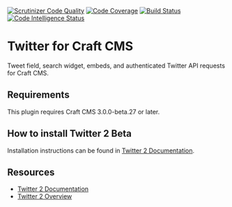 [![Scrutinizer Code Quality](https://scrutinizer-ci.com/g/dukt/twitter/badges/quality-score.png?b=v2)](https://scrutinizer-ci.com/g/dukt/twitter/?branch=v2) [![Code Coverage](https://scrutinizer-ci.com/g/dukt/twitter/badges/coverage.png?b=v2)](https://scrutinizer-ci.com/g/dukt/twitter/?branch=v2) [![Build Status](https://scrutinizer-ci.com/g/dukt/twitter/badges/build.png?b=v2)](https://scrutinizer-ci.com/g/dukt/twitter/build-status/v2) [![Code Intelligence Status](https://scrutinizer-ci.com/g/dukt/twitter/badges/code-intelligence.svg?b=v2)](https://scrutinizer-ci.com/code-intelligence)

# Twitter for Craft CMS

Tweet field, search widget, embeds, and authenticated Twitter API requests for Craft CMS.

## Requirements

This plugin requires Craft CMS 3.0.0-beta.27 or later.

## How to install Twitter 2 Beta

Installation instructions can be found in [Twitter 2 Documentation](https://github.com/dukt/twitter/tree/docs).

## Resources

- [Twitter 2 Documentation](https://github.com/dukt/twitter/tree/docs)
- [Twitter 2 Overview](https://dukt.net/twitter)